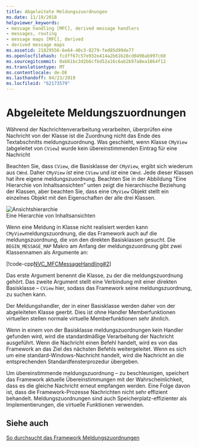 ```yaml
---
title: Abgeleitete Meldungszuordnungen
ms.date: 11/19/2018
helpviewer_keywords:
- message handling [MFC], derived message handlers
- messages, routing
- message maps [MFC], derived
- derived message maps
ms.assetid: 21829556-6e64-40c3-8279-fed85d99de77
ms.openlocfilehash: fcdff67c57e932e414a2b61b28cd0498ab997c60
ms.sourcegitcommit: 0ab61bc3d2b6cfbd52a16c6ab2b97a8ea1864f12
ms.translationtype: MT
ms.contentlocale: de-DE
ms.lasthandoff: 04/23/2019
ms.locfileid: "62173579"
---
```

# <a name="derived-message-maps"></a>Abgeleitete Meldungszuordnungen

Während der Nachrichtenverarbeitung verarbeiten, überprüfen eine Nachricht von der Klasse ist die Zuordnung nicht das Ende des Textabschnitts meldungszuordnung. Was geschieht, wenn Klasse `CMyView` (abgeleitet von `CView`) wurde kein übereinstimmenden Eintrag für eine Nachricht

Beachten Sie, dass `CView`, die Basisklasse der `CMyView`, ergibt sich wiederum aus `CWnd`. Daher `CMyView` *ist* eine `CView` und *ist* eine `CWnd`. Jede dieser Klassen hat ihre eigene meldungszuordnung. Beachten Sie in der Abbildung "Eine Hierarchie von Inhaltsansichten" unten zeigt die hierarchische Beziehung der Klassen, aber beachten Sie, dass eine `CMyView` Objekt stellt ein einzelnes Objekt mit den Eigenschaften der alle drei Klassen.

![Ansichtshierarchie](../mfc/media/vc38621.gif "Ansichtshierarchie") <br/>
Eine Hierarchie von Inhaltsansichten

Wenn eine Meldung in Klasse nicht realisiert werden kann `CMyView`meldungszuordnung, die das Framework auch auf die meldungszuordnung, die von den direkten Basisklassen gesucht. Die `BEGIN_MESSAGE_MAP` Makro am Anfang der meldungszuordnung gibt zwei Klassennamen als Argumente an:

[!code-cpp[NVC_MFCMessageHandling#2](../mfc/codesnippet/cpp/derived-message-maps_1.cpp)]

Das erste Argument benennt die Klasse, zu der die meldungszuordnung gehört. Das zweite Argument stellt eine Verbindung mit einer direkten Basisklasse – `CView` hier, sodass das Framework seine meldungszuordnung, zu suchen kann.

Der Meldungshandler, der in einer Basisklasse werden daher von der abgeleiteten Klasse geerbt. Dies ist ohne Handler Memberfunktionen virtuellen stellen normale virtuelle Memberfunktionen sehr ähnlich.

Wenn in einem von der Basisklasse meldungszuordnungen kein Handler gefunden wird, wird die standardmäßige Verarbeitung der Nachricht ausgeführt. Wenn die Nachricht einen Befehl handelt, wird es von das Framework an das Ziel des nächsten Befehls weitergeleitet. Wenn es sich um eine standard-Windows-Nachricht handelt, wird die Nachricht an die entsprechenden Standardfensterprozedur übergeben.

Um übereinstimmende meldungszuordnung – zu beschleunigen, speichert das Framework aktuelle Übereinstimmungen mit der Wahrscheinlichkeit, dass es die gleiche Nachricht erneut empfangen werden. Eine Folge davon ist, dass die Framework-Prozesse Nachrichten nicht sehr effizient behandelt. Meldungszuordnungen sind auch Speicherplatz-effizienter als Implementierungen, die virtuelle Funktionen verwenden.

## <a name="see-also"></a>Siehe auch

[So durchsucht das Framework Meldungszuordnungen](../mfc/how-the-framework-searches-message-maps.md)
